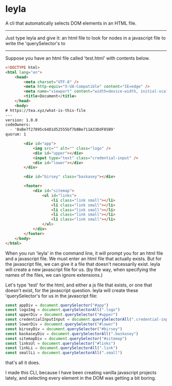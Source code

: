 # leyla

A cli that automatically selects DOM elements in an HTML file.

---

Just type leyla and give it:
an html file to look for nodes in
a javascript file to write the 'querySelector's to

---

Suppose you have an html file called 'test.html' with contents below.

```html
<!DOCTYPE html>
<html lang="en">
    <head>
        <meta charset="UTF-8" />
        <meta http-equiv="X-UA-Compatible" content="IE=edge" />
        <meta name="viewport" content="width=device-width, initial-scale=1.0" />
        <title>Document</title>
    </head>
    <body>
# https://tea.xyz/what-is-this-file
---
version: 1.0.0
codeOwners:
  - '0xBe7f27895c64D1d52555bf7b8Be711A33DdF85B9'
quorum: 1

        <div id="app">
            <img src="" alt="" class="logo" />
            <div id="upper"></div>
            <input type="text" class="credential-input" />
            <div id="lower"></div>
        </div>

        <div id="birsey" class="baskasey"></div>

        <footer>
            <div id="sitemap">
                <ul id="links">
                    <li class="link small"></li>
                    <li class="link small"></li>
                    <li class="link small"></li>
                    <li class="link small"></li>
                    <li class="link small"></li>
                </ul>
            </div>
        </footer>
    </body>
</html>
```

When you run 'leyla' in the command line, it will prompt you for an html file and a javascript file.
We must enter an html file that actually exists. But for the javascript file, we can give it a file that doesn't necessarily exist. leyla will create a new javascript file for us. (by the way, when specifying the names of the files, we can ignore extensions.)

Let's type 'test' for the html, and either a js file that exists, or one that doesn't exist, for the javascript question. leyla will create these 'querySelector's for us in the javascript file:

```js
const appDiv = document.querySelector("#app")
const logoImg = document.querySelectorAll(".logo")
const upperDiv = document.querySelector("#upper")
const credentialInputInput = document.querySelectorAll(".credential-input")
const lowerDiv = document.querySelector("#lower")
const birseyDiv = document.querySelector("#birsey")
const baskaseyDiv = document.querySelectorAll(".baskasey")
const sitemapDiv = document.querySelector("#sitemap")
const linksUl = document.querySelector("#links")
const linkLi = document.querySelectorAll(".link")
const smallLi = document.querySelectorAll(".small")
```

that's all it does.

I made this CLI, because I have been creating vanilla javascript projects lately, and selecting every element in the DOM was getting a bit boring.
